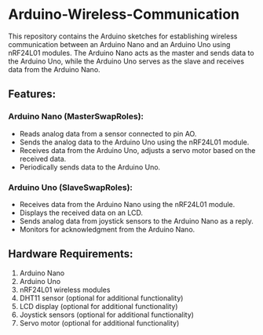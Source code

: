 # Arduino-Wireless-Communication
This repository contains the Arduino sketches for establishing wireless communication between an Arduino Nano and an Arduino Uno using nRF24L01 modules. The Arduino Nano acts as the master and sends data to the Arduino Uno, while the Arduino Uno serves as the slave and receives data from the Arduino Nano.

## Features:
### Arduino Nano (MasterSwapRoles):
- Reads analog data from a sensor connected to pin AO.
- Sends the analog data to the Arduino Uno using the nRF24L01 module.
- Receives data from the Arduino Uno, adjusts a servo motor based on the received data.
- Periodically sends data to the Arduino Uno.

### Arduino Uno (SlaveSwapRoles):
- Receives data from the Arduino Nano using the nRF24L01 module.
- Displays the received data on an LCD.
- Sends analog data from joystick sensors to the Arduino Nano as a reply.
- Monitors for acknowledgment from the Arduino Nano.

## Hardware Requirements:
1. Arduino Nano
2. Arduino Uno
3. nRF24L01 wireless modules
4. DHT11 sensor (optional for additional functionality)
5. LCD display (optional for additional functionality)
6. Joystick sensors (optional for additional functionality)
7. Servo motor (optional for additional functionality)
